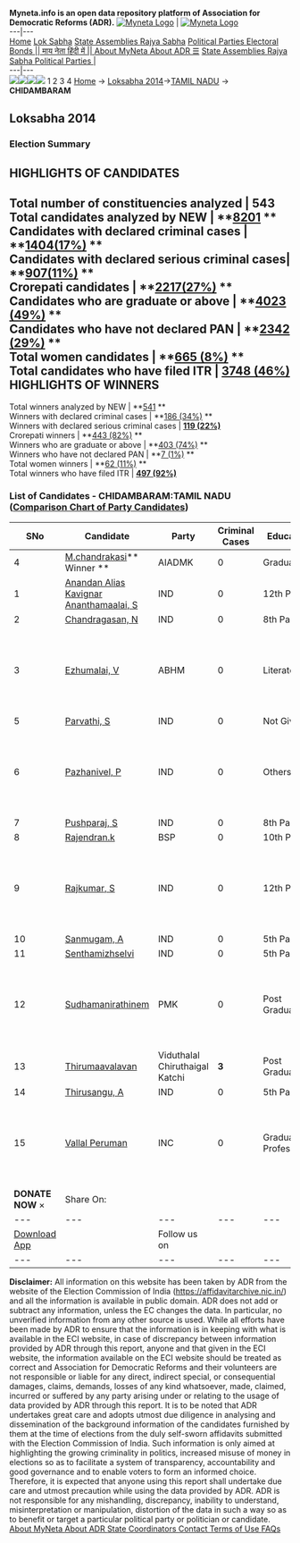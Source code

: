 **Myneta.info is an open data repository platform of Association for Democratic Reforms (ADR).**
[![Myneta Logo](https://www.myneta.info/lib/img/myneta-logo.png)](https://www.myneta.info/) | [![Myneta Logo](https://www.myneta.info/lib/img/adr-logo.png)](https://adrindia.org)  
---|---  
[Home](https://www.myneta.info/) [Lok Sabha](https://www.myneta.info/#ls "Lok Sabha") [ State Assemblies ](https://www.myneta.info/#sa "State Assemblies") [Rajya Sabha](https://www.myneta.info/#rs "Rajya Sabha") [Political Parties ](https://www.myneta.info/party "Political Parties") [ Electoral Bonds ](https://www.myneta.info/electoral_bonds "Electoral Bonds") [ || माय नेता हिंदी में || ](https://translate.google.co.in/translate?prev=hp&hl=en&js=y&u=www.myneta.info&sl=en&tl=hi&history_state0=) [ About MyNeta ](https://adrindia.org/content/about-myneta) [ About ADR ](https://adrindia.org/about-adr/who-we-are) [☰](javascript:void\(0\))
[ State Assemblies ](https://www.myneta.info/#sa "State Assemblies") [ Rajya Sabha ](https://www.myneta.info/#rs "Rajya Sabha") [ Political Parties ](https://www.myneta.info/party "Political Parties")
|   
---|---  
![](https://www.myneta.info/lib/img/banner/banner-1.png)![](https://www.myneta.info/lib/img/banner/banner-2.png)![](https://www.myneta.info/lib/img/banner/banner-3.png)![](https://www.myneta.info/lib/img/banner/banner-4.png)
1  2  3  4 
[Home](https://www.myneta.info/) → [Loksabha 2014](https://www.myneta.info/ls2014/)→[TAMIL NADU](https://www.myneta.info/ls2014/index.php?action=show_constituencies&state_id=22) → **CHIDAMBARAM**
### 
## Loksabha 2014
###  Election Summary 
HIGHLIGHTS OF CANDIDATES  
---  
Total number of constituencies analyzed |  543   
Total candidates analyzed by NEW | **[8201](https://www.myneta.info/ls2014/index.php?action=summary&subAction=candidates_analyzed&sort=candidate#summary) **  
Candidates with declared criminal cases | **[1404(17%)](https://www.myneta.info/ls2014/index.php?action=summary&subAction=crime&sort=candidate#summary) **  
Candidates with declared serious criminal cases| **[907(11%)](https://www.myneta.info/ls2014/index.php?action=summary&subAction=serious_crime&sort=candidate#summary) **  
Crorepati candidates | **[2217(27%)](https://www.myneta.info/ls2014/index.php?action=summary&subAction=crorepati&sort=candidate#summary) **  
Candidates who are graduate or above | **[4023 (49%)](https://www.myneta.info/ls2014/index.php?action=summary&subAction=education&sort=candidate#summary) **  
Candidates who have not declared PAN | **[2342 (29%)](https://www.myneta.info/ls2014/index.php?action=summary&subAction=without_pan&sort=candidate#summary) **  
Total women candidates | **[665 (8%)](https://www.myneta.info/ls2014/index.php?action=summary&subAction=women_candidate&sort=candidate#summary) **  
Total candidates who have filed ITR | [**3748 (46%)**](https://www.myneta.info/ls2014/index.php?action=summary&subAction=filed_itr&sort=candidate#summary)  
HIGHLIGHTS OF WINNERS  
---  
Total winners analyzed by NEW | **[541](https://www.myneta.info/ls2014/index.php?action=summary&subAction=winner_analyzed&sort=candidate#summary) **  
Winners with declared criminal cases | **[186 (34%)](https://www.myneta.info/ls2014/index.php?action=summary&subAction=winner_crime&sort=candidate#summary) **  
Winners with declared serious criminal cases | **[119 (22%)](https://www.myneta.info/ls2014/index.php?action=summary&subAction=winner_serious_crime&sort=candidate#summary)**  
Crorepati winners | **[443 (82%)](https://www.myneta.info/ls2014/index.php?action=summary&subAction=winner_crorepati&sort=candidate#summary) **  
Winners who are graduate or above | **[403 (74%)](https://www.myneta.info/ls2014/index.php?action=summary&subAction=winner_education&sort=candidate#summary) **  
Winners who have not declared PAN | **[7 (1%)](https://www.myneta.info/ls2014/index.php?action=summary&subAction=winner_without_pan&sort=candidate#summary) **  
Total women winners | **[62 (11%)](https://www.myneta.info/ls2014/index.php?action=summary&subAction=winner_women&sort=candidate#summary) **  
Total winners who have filed ITR | [**497 (92%)**](https://www.myneta.info/ls2014/index.php?action=summary&subAction=winner_filed_itr&sort=candidate#summary)  
### List of Candidates - CHIDAMBARAM:TAMIL NADU ([Comparison Chart of Party Candidates](https://www.myneta.info/ls2014/comparisonchart.php?constituency_id=499))
SNo | Candidate| Party| Criminal Cases| Education| Age| Total Assets| Liabilities  
---|---|---|---|---|---|---|---  
4  | [M.chandrakasi](https://www.myneta.info/ls2014/candidate.php?candidate_id=3958)** Winner ** | AIADMK | 0 | Graduate| 45 | Rs 72,43,646 ~ 72 Lacs+ | Rs 20,20,472 ~ 20 Lacs+  
1  | [Anandan Alias Kavignar Ananthamaalai, S](https://www.myneta.info/ls2014/candidate.php?candidate_id=6954) | IND | 0 | 12th Pass| 36 | Rs 2,75,000 ~ 2 Lacs+ | Rs 0 ~   
2  | [Chandragasan, N](https://www.myneta.info/ls2014/candidate.php?candidate_id=6956) | IND | 0 | 8th Pass| 57 | Rs 5,25,000 ~ 5 Lacs+ | Rs 0 ~   
3  | [Ezhumalai, V](https://www.myneta.info/ls2014/candidate.php?candidate_id=6952) | ABHM | 0 | Literate| 51 | ![](https://myneta.info/image_v2.php?myneta_folder=ls2014&candidate_id=6952&col=ta) | ![](https://myneta.info/image_v2.php?myneta_folder=ls2014&candidate_id=6952&col=lia)  
5  | [Parvathi, S](https://www.myneta.info/ls2014/candidate.php?candidate_id=6959) | IND | 0 | Not Given| 36 | Rs 2,10,000 ~ 2 Lacs+ | Rs 0 ~   
6  | [Pazhanivel, P](https://www.myneta.info/ls2014/candidate.php?candidate_id=6958) | IND | 0 | Others| 43 | ![](https://myneta.info/image_v2.php?myneta_folder=ls2014&candidate_id=6958&col=ta) | ![](https://myneta.info/image_v2.php?myneta_folder=ls2014&candidate_id=6958&col=lia)  
7  | [Pushparaj, S](https://www.myneta.info/ls2014/candidate.php?candidate_id=6960) | IND | 0 | 8th Pass| 31 | Rs 10,97,000 ~ 10 Lacs+ | Rs 0 ~   
8  | [Rajendran.k](https://www.myneta.info/ls2014/candidate.php?candidate_id=6309) | BSP | 0 | 10th Pass| 49 | Rs 5,57,000 ~ 5 Lacs+ | Rs 0 ~   
9  | [Rajkumar, S](https://www.myneta.info/ls2014/candidate.php?candidate_id=6961) | IND | 0 | 12th Pass| 38 | ![](https://myneta.info/image_v2.php?myneta_folder=ls2014&candidate_id=6961&col=ta) | ![](https://myneta.info/image_v2.php?myneta_folder=ls2014&candidate_id=6961&col=lia)  
10  | [Sanmugam, A](https://www.myneta.info/ls2014/candidate.php?candidate_id=6955) | IND | 0 | 5th Pass| 61 | Rs 17,31,000 ~ 17 Lacs+ | Rs 0 ~   
11  | [Senthamizhselvi](https://www.myneta.info/ls2014/candidate.php?candidate_id=4050) | IND | 0 | 5th Pass| 51 | Rs 1,16,422 ~ 1 Lacs+ | Rs 44,500 ~ 44 Thou+  
12  | [Sudhamanirathinem](https://www.myneta.info/ls2014/candidate.php?candidate_id=6953) | PMK | 0 | Post Graduate| 42 | ![](https://myneta.info/image_v2.php?myneta_folder=ls2014&candidate_id=6953&col=ta) | ![](https://myneta.info/image_v2.php?myneta_folder=ls2014&candidate_id=6953&col=lia)  
13  | [Thirumaavalavan](https://www.myneta.info/ls2014/candidate.php?candidate_id=6308) | Viduthalal Chiruthaigal Katchi | **3** | Post Graduate| 51 | Rs 91,95,241 ~ 91 Lacs+ | Rs 16,27,119 ~ 16 Lacs+  
14  | [Thirusangu, A](https://www.myneta.info/ls2014/candidate.php?candidate_id=6957) | IND | 0 | 5th Pass| 43 | Rs 4,12,000 ~ 4 Lacs+ | Rs 0 ~   
15  | [Vallal Peruman](https://www.myneta.info/ls2014/candidate.php?candidate_id=4051) | INC | 0 | Graduate Professional| 64 | ![](https://myneta.info/image_v2.php?myneta_folder=ls2014&candidate_id=4051&col=ta) | ![](https://myneta.info/image_v2.php?myneta_folder=ls2014&candidate_id=4051&col=lia)  
|  **DONATE NOW** × |  Share On:  | [](https://api.whatsapp.com/send?text=https%3A%2F%2Fmyneta.info%2Fpunjab2022%2Findex.php%3Faction%3Dshow_constituencies%26state_id%3D19) | [](https://www.facebook.com/sharer/sharer.php?u=https%3A%2F%2Fmyneta.info%2Fpunjab2022%2Findex.php%3Faction%3Dshow_constituencies%26state_id%3D19) | [](https://twitter.com/share?url=https%3A%2F%2Fmyneta.info%2Fpunjab2022%2Findex.php%3Faction%3Dshow_constituencies%26state_id%3D19)  
---|---|---|---|---  
| [ Download App ](https://play.google.com/store/apps/details?id=com.webrosoft.myneta1&pcampaignid=pcampaignidMKT-Other-global-all-co-prtnr-py-PartBadge-Mar2515-1) | [](https://play.google.com/store/apps/details?id=com.webrosoft.myneta1&pcampaignid=pcampaignidMKT-Other-global-all-co-prtnr-py-PartBadge-Mar2515-1) |  Follow us on  | [](https://www.facebook.com/adrindia.org/) | [](https://twitter.com/adrspeaks) | [](https://groups.google.com/g/national-election-watch?hl=en&pli=1) | [](https://www.instagram.com/adrspeaks/) | [](https://www.youtube.com/user/adrspeaks) | [](https://sharechat.com/profile/adrspeaks)  
---|---|---|---|---|---|---|---|---  
**Disclaimer:** All information on this website has been taken by ADR from the website of the Election Commission of India (https://affidavitarchive.nic.in/) and all the information is available in public domain. ADR does not add or subtract any information, unless the EC changes the data. In particular, no unverified information from any other source is used. While all efforts have been made by ADR to ensure that the information is in keeping with what is available in the ECI website, in case of discrepancy between information provided by ADR through this report, anyone and that given in the ECI website, the information available on the ECI website should be treated as correct and Association for Democratic Reforms and their volunteers are not responsible or liable for any direct, indirect special, or consequential damages, claims, demands, losses of any kind whatsoever, made, claimed, incurred or suffered by any party arising under or relating to the usage of data provided by ADR through this report. It is to be noted that ADR undertakes great care and adopts utmost due diligence in analysing and dissemination of the background information of the candidates furnished by them at the time of elections from the duly self-sworn affidavits submitted with the Election Commission of India. Such information is only aimed at highlighting the growing criminality in politics, increased misuse of money in elections so as to facilitate a system of transparency, accountability and good governance and to enable voters to form an informed choice. Therefore, it is expected that anyone using this report shall undertake due care and utmost precaution while using the data provided by ADR. ADR is not responsible for any mishandling, discrepancy, inability to understand, misinterpretation or manipulation, distortion of the data in such a way so as to benefit or target a particular political party or politician or candidate. 
[ About MyNeta ](https://adrindia.org/content/about-myneta) [ About ADR ](https://adrindia.org/about-adr/who-we-are) [ State Coordinators ](https://adrindia.org/about-adr/state-coordinators) [ Contact ](https://adrindia.org/contact-us) [ Terms of Use ](https://adrindia.org/content/adr-terms-use) [ FAQs ](https://adrindia.org/content/faqs)
